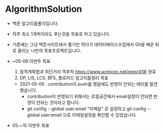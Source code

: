 # AlgorithmSolution
- 백준 알고리즘풀이입니다.
- 하루 최소 1개씩이라도 푸는것을 목표로 하고 있습니다.
- 기존에는 그냥 백준사이트에서 풀기만 하다가 데이터베이스수업에서 Git을 배운 뒤로 올리는 나만의 목표프로젝트입니다.


- ~05-09 이번주 목표
  1. 동적계획법과 최단거리 역추적 https://www.acmicpc.net/step/41을 완료
  2. DP, LIS, LCS, BFS, 플로이드 알고리즘정리 목표
  - 2021-05-06 : contribution이 push를 했음에도 반영이 안되는 에러를 발견했습니다.
    - contribution이 반영되기 위해서는 로컬공간에서 email설정이 안되면 반영이 안되는 것이라고 합니다.
    - git config --global user.email "이메일" 로 설정하고 git config --global user.email 으로 이메일설정을 확인할 수 있었습니다.

- 05-~15 이번주 목표